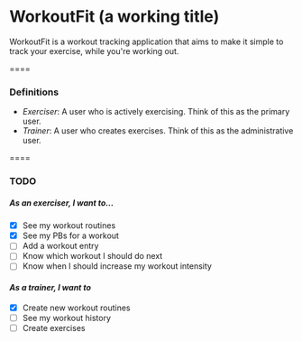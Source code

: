 # WorkoutFit (a working title)

WorkoutFit is a workout tracking application that aims to make it simple to track your exercise, while you're working out.

====

### Definitions

- *Exerciser*: A user who is actively exercising. Think of this as the primary user.
- *Trainer*: A user who creates exercises. Think of this as the administrative user.

====

### TODO

##### _As an exerciser, I want to..._

- [x] See my workout routines
- [x] See my PBs for a workout
- [ ] Add a workout entry
- [ ] Know which workout I should do next
- [ ] Know when I should increase my workout intensity

#### _As a trainer, I want to_

- [x] Create new workout routines
- [ ] See my workout history
- [ ] Create exercises
